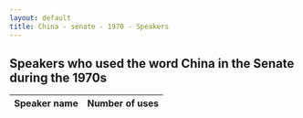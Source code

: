 ```yaml
---
layout: default
title: China - senate - 1970 - Speakers
---
```

## Speakers who used the word **China** in the Senate during the 1970s

| Speaker name | Number of uses |
|--------------|----------------|
